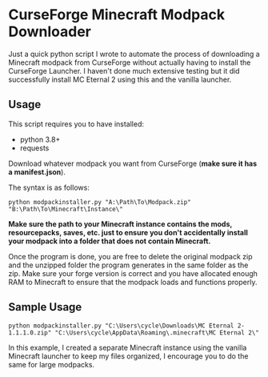 # CurseForge Minecraft Modpack Downloader
Just a quick python script I wrote to automate the process of downloading a Minecraft modpack from CurseForge without actually having to install the CurseForge Launcher. I haven't done much extensive testing but it did successfully install MC Eternal 2 using this and the vanilla launcher.
## Usage
This script requires you to have installed:
* python 3.8+
* requests

Download whatever modpack you want from CurseForge (**make sure it has a manifest.json**).

The syntax is as follows:
```
python modpackinstaller.py "A:\Path\To\Modpack.zip" "B:\Path\To\Minecraft\Instance\"
```
**Make sure the path to your Minecraft instance contains the mods, resourcepacks, saves, etc. just to ensure you don't accidentally install your modpack into a folder that does not contain Minecraft.**

Once the program is done, you are free to delete the original modpack zip and the unzipped folder the program generates in the same folder as the zip. Make sure your forge version is correct and you have allocated enough RAM to Minecraft to ensure that the modpack loads and functions properly.
## Sample Usage
```
python modpackinstaller.py "C:\Users\cycle\Downloads\MC Eternal 2-1.1.1.0.zip" "C:\Users\cycle\AppData\Roaming\.minecraft\MC Eternal 2\"
```
In this example, I created a separate Minecraft instance using the vanilla Minecraft launcher to keep my files organized, I encourage you to do the same for large modpacks.
